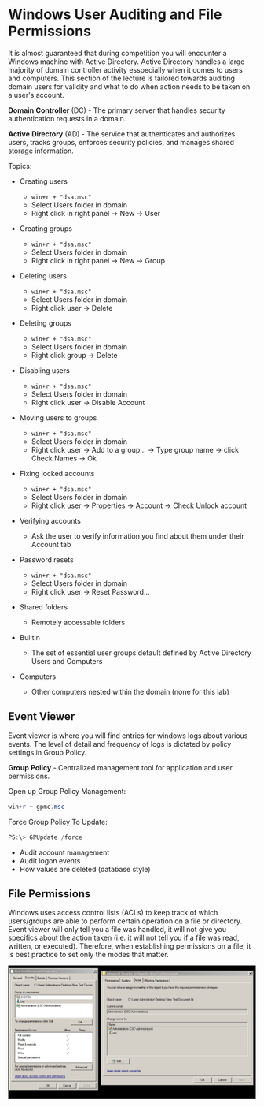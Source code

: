 # Windows User Auditing and File Permissions

It is almost guaranteed that during competition you will encounter a Windows machine
with Active Directory. Active Directory handles a large majority of domain controller activity esspecially when it comes to users and computers. This section of the lecture is tailored towards auditing domain users for validity and what to do when action needs to be taken on a user's account. 

**Domain** **Controller** (DC) - The primary server that handles security authentication requests in a domain. 

**Active** **Directory** (AD) - The service that authenticates and authorizes users, tracks groups, enforces security policies, and manages shared storage information. 

Topics:

* Creating users
    * ```win+r + "dsa.msc"```
    * Select Users folder in domain
    * Right click in right panel -> New -> User

* Creating groups
    * ```win+r + "dsa.msc"```
    * Select Users folder in domain
    * Right click in right panel -> New -> Group
  
* Deleting users
    * ```win+r + "dsa.msc"```
    * Select Users folder in domain
    * Right click user -> Delete

* Deleting groups
    * ```win+r + "dsa.msc"```
    * Select Users folder in domain
    * Right click group -> Delete
  
* Disabling users
    * ```win+r + "dsa.msc"```
    * Select Users folder in domain
    * Right click user -> Disable Account

* Moving users to groups
    * ```win+r + "dsa.msc"```
    * Select Users folder in domain
    * Right click user -> Add to a group... -> Type group name -> click Check Names -> Ok

* Fixing locked accounts
    * ```win+r + "dsa.msc"```
    * Select Users folder in domain
    * Right click user -> Properties -> Account -> Check Unlock account

* Verifying accounts
    * Ask the user to verify information you find about them under their Account tab

* Password resets
    * ```win+r + "dsa.msc"```
    * Select Users folder in domain
    * Right click user -> Reset Password...

* Shared folders
    * Remotely accessable folders

* Builtin
    * The set of essential user groups default defined by Active Directory Users and Computers

* Computers
    * Other computers nested within the domain (none for this lab)


## Event Viewer

Event viewer is where you will find entries for windows logs about various events. The level of detail and frequency of logs is dictated by policy settings in Group Policy.

**Group** **Policy** - Centralized management tool for application and user permissions.

Open up Group Policy Management:
```powershell
win+r + gpmc.msc
```

Force Group Policy To Update:
```powershell
PS:\> GPUpdate /force
```

* Audit account management
* Audit logon events
* How values are deleted (database style)

## File Permissions

Windows uses access control lists (ACLs) to keep track of which users/groups are able to perform certain operation on a file or directory. Event viewer will only tell
you a file was handled, it will not give you specifics about the action taken (i.e. it will not tell you if a file was read, written, or executed). Therefore, when establishing permissions on a file, it is best practice to set only the modes that matter.

![File Permissions](filePermissions.PNG)
